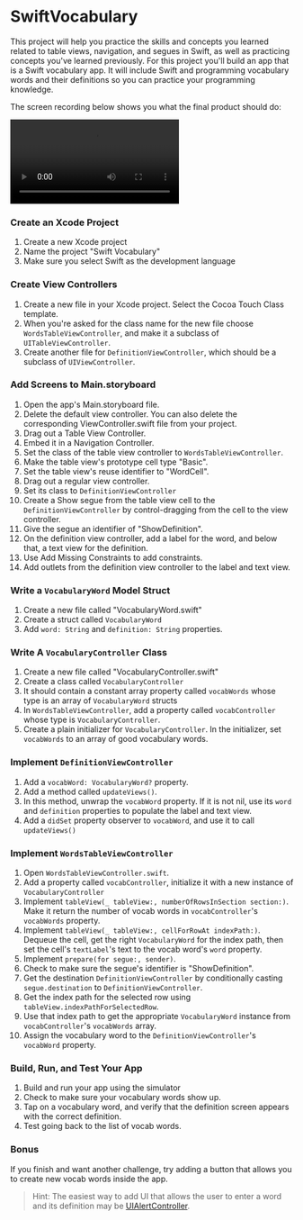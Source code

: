 # SwiftVocabulary

This project will help you practice the skills and concepts you learned related to table views, navigation, and segues in Swift, as well as practicing concepts you've learned previously. For this project you'll build an app that is a Swift vocabulary app. It will include Swift and programming vocabulary words and their definitions so you can practice your programming knowledge.

The screen recording below shows you what the final product should do:

![Screen Recording](ScreenRecording.mp4)

### Create an Xcode Project

1. Create a new Xcode project
2. Name the project "Swift Vocabulary"
3. Make sure you select Swift as the development language

### Create View Controllers

1. Create a new file in your Xcode project. Select the Cocoa Touch Class template.
2. When you're asked for the class name for the new file choose `WordsTableViewController`, and make it a subclass of `UITableViewController`.
3. Create another file for `DefinitionViewController`, which should be a subclass of `UIViewController`.

### Add Screens to Main.storyboard

1. Open the app's Main.storyboard file.
2. Delete the default view controller. You can also delete the corresponding ViewController.swift file from your project.
3. Drag out a Table View Controller.
4. Embed it in a Navigation Controller.
5. Set the class of the table view controller to `WordsTableViewController`.
6. Make the table view's prototype cell type "Basic".
7. Set the table view's reuse identifier to "WordCell".
8. Drag out a regular view controller.
9. Set its class to `DefinitionViewController`
10. Create a Show segue from the table view cell to the `DefinitionViewController` by control-dragging from the cell to the view controller.
11. Give the segue an identifier of "ShowDefinition".
12. On the definition view controller, add a label for the word, and below that, a text view for the definition.
13. Use Add Missing Constraints to add constraints.
14. Add outlets from the definition view controller to the label and text view.

### Write a `VocabularyWord` Model Struct

1. Create a new file called "VocabularyWord.swift"
2. Create a struct called `VocabularyWord `
3. Add `word: String` and `definition: String` properties.

### Write A `VocabularyController` Class

1. Create a new file called "VocabularyController.swift"
2. Create a class called `VocabularyController `
3. It should contain a constant array property called `vocabWords` whose type is an array of `VocabularyWord` structs
4. In `WordsTableViewController`, add a property called `vocabController` whose type is `VocabularyController`.
5. Create a plain initializer for `VocabularyController`. In the initializer, set `vocabWords` to an array of good vocabulary words.

### Implement `DefinitionViewController`

1. Add a `vocabWord: VocabularyWord?` property.
2. Add a method called `updateViews()`. 
3. In this method, unwrap the `vocabWord` property. If it is not nil, use its `word` and `definition` properties to populate the label and text view.
4. Add a `didSet` property observer to `vocabWord`, and use it to call `updateViews()`

### Implement `WordsTableViewController`

1. Open `WordsTableViewController.swift`.
2. Add a property called `vocabController`, initialize it with a new instance of `VocabularyController`
3. Implement `tableView(_ tableView:, numberOfRowsInSection section:)`. Make it return the number of vocab words in `vocabController`'s `vocabWords` property.
4. Implement `tableView(_ tableView:, cellForRowAt indexPath:)`. Dequeue the cell, get the right `VocabularyWord` for the index path, then set the cell's `textLabel`'s text to the vocab word's `word` property.
5. Implement `prepare(for segue:, sender)`. 
6. Check to make sure the segue's identifier is "ShowDefinition".
7. Get the destination `DefinitionViewController` by conditionally casting `segue.destination` to `DefinitionViewController`.
8. Get the index path for the selected row using `tableView.indexPathForSelectedRow`.
9. Use that index path to get the appropriate `VocabularyWord` instance from `vocabController`'s `vocabWords` array.
10. Assign the vocabulary word to the `DefinitionViewController`'s `vocabWord` property.

### Build, Run, and Test Your App

1. Build and run your app using the simulator
2. Check to make sure your vocabulary words show up.
3. Tap on a vocabulary word, and verify that the definition screen appears with the correct definition.
4. Test going back to the list of vocab words.

### Bonus

If you finish and want another challenge, try adding a button that allows you to create new vocab words inside the app.

> Hint: The easiest way to add UI that allows the user to enter a word and its definition may be [UIAlertController](https://developer.apple.com/documentation/uikit/uialertcontroller).

